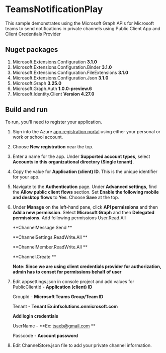 # TeamsNotificationPlay
This sample demonstrates using the Microsoft Graph APIs for Microsoft teams to send notifications in private channels using Public Client App and Client Credentials Provider


## Nuget packages

1. Microsoft.Extensions.Configuration **3.1.0**
2. Microsoft.Extensions.Configuration.Binder **3.1.0**
3. Microsoft.Extensions.Configuration.FileExtensions **3.1.0**
4. Microsoft.Extensions.Configuration.Json  **3.1.0**
5. Microsoft.Graph **3.25.0**
6. Microsoft.Graph.Auth **1.0.0-preview.6**
7. Microsoft.Identity.Client **Version 4.27.0**

## Build and run

To run, you'll need to register your application.

1. Sign into the Azure [app registration portal](https://go.microsoft.com/fwlink/?linkid=2083908) using either your personal or work or school account.

2. Choose **New registration** near the top.

3. Enter a name for the app. Under **Supported account types**, select **Accounts in this organizational directory (Single tenant)**.

4. Copy the value for **Application (client) ID**. This is the unique identifier for your app.

5. Navigate to the **Authentication** page.
   Under **Advanced settings**, find the **Allow public client flows** section. 
   Set **Enable the following mobile and desktop flows**  to **Yes**.
   Choose **Save** at the top.
6. Under **Manage** on the left-hand pane, click **API permissions** and then **Add a new permission**. Select **Microsoft Graph** and then **Delegated permissions**.
   Add following permissions
   User.Read.All
   
   **ChannelMessage.Send **
   
   **ChannelSettings.ReadWrite.All **
   
   **ChannelMember.ReadWrite.All **
   
   **Channel.Create **
   
   **Note: Since we are using client credentials provider for authorization, admin has to conset for permissions behalf of user**   

7. Edit appsettings.json in console project and add values for  
   PublicClientId - **Application (client) ID** 
   
   GroupId - **Microsoft Teams Group/Team ID** 
   
   Tenant - **Tenant Ex:infsolutions.onmicrosoft.com** 
   
   **Add login credentials** 
   
   UserName - **Ex: tsaeb@gmail.com ** 
   
   Passcode - **Account password**     

8. Edit ChannelStore.json file to add your private channel information. 





